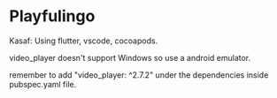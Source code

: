 # Playfulingo

Kasaf: 
Using flutter, vscode, cocoapods. 


video_player doesn't support Windows so use a android emulator.

remember to add "video_player: ^2.7.2" under the dependencies inside pubspec.yaml file.
